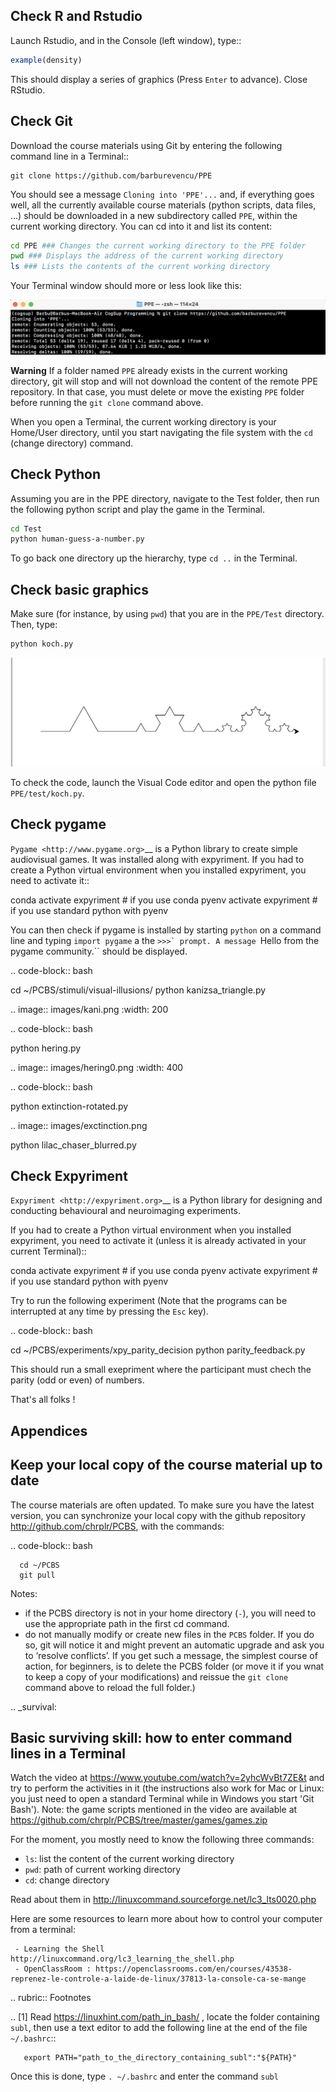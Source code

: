 Check R and Rstudio
-------------------

Launch Rstudio, and in the Console (left window), type::
```r
example(density)
```

This should display a series of graphics (Press `Enter` to advance). Close RStudio.
	      
Check Git
---------

Download the course materials using Git by entering the following command line in a Terminal:: 

    git clone https://github.com/barburevencu/PPE

You should see a message ``Cloning into 'PPE'...`` and, if everything goes well, all the currently available
course materials (python scripts, data files, ...) should be downloaded in a new subdirectory called ``PPE``, within the current working directory. You can cd into it and list its content:

```bash
cd PPE ### Changes the current working directory to the PPE folder
pwd ### Displays the address of the current working directory
ls ### Lists the contents of the current working directory
```

Your Terminal window should more or less look like this:

![alt text](<Screenshot 2025-08-25 at 14.41.17.png>)

**Warning**
   If a folder named ``PPE`` already exists in the current working
   directory, git will stop and will not download the content of the remote PPE
   repository. In that case, you must delete or move the existing ``PPE`` folder
   before running the ``git clone`` command above.

   When you open a Terminal, the current working directory is your Home/User
   directory, until you start navigating the file system with the `cd`
   (change directory) command.

Check Python
------------

Assuming you are in the PPE directory, navigate to the Test folder, then run the following python script and play the game in the Terminal.

```bash
cd Test
python human-guess-a-number.py
```

To go back one directory up the hierarchy, type `cd ..` in the Terminal.

Check basic graphics
--------------------
Make sure (for instance, by using `pwd`) that you are in the ```PPE/Test``` directory. Then, type:

```bash
python koch.py
```
![alt text](image.png)

To check the code, launch the Visual Code editor and open the python file ``PPE/test/koch.py``. 

Check pygame
------------

`Pygame <http://www.pygame.org>`__ is a Python library to create simple audiovisual games. It was installed along with expyriment. If you had to create a Python virtual environment when you installed expyriment, you need to activate it::

  conda activate expyriment  # if you use conda
  pyenv activate expyriment  # if you use standard python with pyenv

You can then check if pygame is installed by starting ``python`` on a command line and typing ``import pygame`` a the ``>>>` prompt. A message ``Hello from the pygame community.`` should be displayed. 
    
.. code-block:: bash

   cd ~/PCBS/stimuli/visual-illusions/
   python kanizsa_triangle.py

.. image:: images/kani.png
    :width: 200

.. code-block:: bash

   python hering.py

.. image:: images/hering0.png
    :width: 400

.. code-block:: bash

   python extinction-rotated.py 

.. image:: images/exctinction.png

   python lilac_chaser_blurred.py


Check Expyriment
----------------

`Expyriment <http://expyriment.org>`__ is a Python library for designing and conducting behavioural and neuroimaging experiments. 

If you had to create a Python virtual environment when you installed expyriment, you need to activate it (unless it is already activated in your current Terminal)::

  conda activate expyriment  # if you use conda
  pyenv activate expyriment  # if you use standard python with pyenv

Try to run the following experiment (Note that the programs can be interrupted at any time by pressing the ``Esc`` key).
  

.. code-block:: bash

   cd ~/PCBS/experiments/xpy_parity_decision
   python parity_feedback.py

This should run a small exepriment where the participant must chech the parity (odd or even) of numbers.
   

That's all folks !


Appendices
----------


Keep your local copy of the course material up to date
------------------------------------------------------

The course materials are often updated. To make sure you have the latest version, you can synchronize your local copy with the github repository http://github.com/chrplr/PCBS, with the commands:

.. code-block:: bash

      cd ~/PCBS
      git pull

Notes:

- if the PCBS directory is not in your home directory (``-``), you will need to use the appropriate path in the first cd command.
- do not manually modify or create new files in the ``PCBS`` folder.
  If you do so, git will notice it and might prevent an automatic upgrade
  and ask you to ‘resolve conflicts’. If you get such a message, the
  simplest course of action, for beginners, is to delete the PCBS folder (or
  move it if you wnat to keep a copy of your modifications) and reissue the
  ``git clone`` command above to reload the full folder.)


.. _survival:


Basic surviving skill: how to enter command lines in a Terminal
---------------------------------------------------------------

Watch the video at   https://www.youtube.com/watch?v=2yhcWvBt7ZE&t and try to perform the activities in it (the instructions also work for Mac or Linux: you just need to open a standard Terminal while in Windows you start 'Git Bash'). Note: the game scripts mentioned in the video are available at https://github.com/chrplr/PCBS/tree/master/games/games.zip


For the moment, you mostly need to know the following three commands:

-  ``ls``: list the content of the current working directory
-  ``pwd``: path of current working directory
-  ``cd``: change directory

Read about them in http://linuxcommand.sourceforge.net/lc3_lts0020.php

Here are some resources to learn more about how to control your computer from a terminal:

     - Learning the Shell  http://linuxcommand.org/lc3_learning_the_shell.php
     - OpenClassRoom : https://openclassrooms.com/en/courses/43538-reprenez-le-controle-a-laide-de-linux/37813-la-console-ca-se-mange


.. rubric:: Footnotes

.. [1]  Read https://linuxhint.com/path_in_bash/ , locate the folder containing ``subl``,  then use a text editor to add the following line at the end of the file ``~/.bashrc``::

       export PATH="path_to_the_directory_containing_subl":"${PATH}"

   Once this is done, type `. ~/.bashrc` and enter the command ``subl``